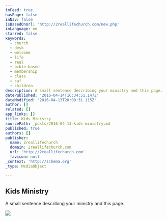 ```yaml
---
inFeed: true
hasPage: false
inNav: false
isBasedOnUrl: 'http://2reallifechurch.com/new.php'
inLanguage: en
starred: false
keywords:
  - church
  - desk
  - welcome
  - life
  - real
  - bible-based
  - membership
  - class
  - caf
  - children
description: A small sentence describing your ministry and this page.
datePublished: '2016-04-14T16:34:51.147Z'
dateModified: '2016-04-13T20:00:31.115Z'
author: []
related: []
app_links: []
title: Kids Ministry
sourcePath: _posts/2016-04-13-kids-ministry.md
published: true
authors: []
publisher:
  name: 2reallifechurch
  domain: 2reallifechurch.com
  url: 'http://2reallifechurch.com'
  favicon: null
_context: 'http://schema.org'
_type: MediaObject

---
```

<article style=""><h1>Kids Ministry</h1><p>A small sentence describing your ministry and this page.</p><img src="http://2reallifechurch.com/cms-assets/zoom-cropped-images/654197_1_e5af7d.jpg?rand=0.6783335988875479" /></article>